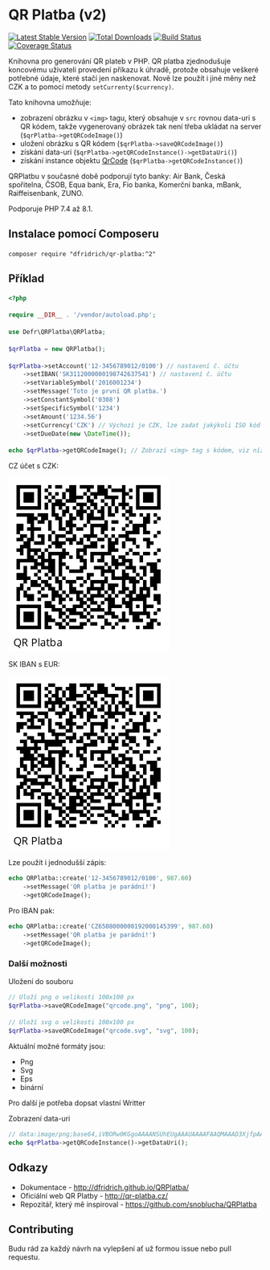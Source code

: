 # QR Platba (v2)

[![Latest Stable Version](https://poser.pugx.org/dfridrich/qr-platba/v/stable)](https://packagist.org/packages/dfridrich/qr-platba)
[![Total Downloads](https://poser.pugx.org/dfridrich/qr-platba/downloads)](https://packagist.org/packages/dfridrich/qr-platba)
[![Build Status](https://travis-ci.org/dfridrich/QRPlatba.svg)](https://travis-ci.org/dfridrich/QRPlatba)
[![Coverage Status](https://coveralls.io/repos/github/dfridrich/QRPlatba/badge.svg?branch=master)](https://coveralls.io/github/dfridrich/QRPlatba?branch=master)

Knihovna pro generování QR plateb v PHP. QR platba zjednodušuje koncovému uživateli
provedení příkazu k úhradě, protože obsahuje veškeré potřebné údaje, které stačí jen
naskenovat. Nově lze použít i jiné měny než CZK a to pomocí metody ```setCurrenty($currency)```.

Tato knihovna umožňuje:

- zobrazení obrázku v ```<img>``` tagu, který obsahuje v ```src``` rovnou data-uri s QR kódem, takže vygenerovaný
obrázek tak není třeba ukládat na server (```$qrPlatba->getQRCodeImage()```)
- uložení obrázku s QR kódem (```$qrPlatba->saveQRCodeImage()```)
- získání data-uri (```$qrPlatba->getQRCodeInstance()->getDataUri()```)
- získání instance objektu [QrCode](https://github.com/endroid/QrCode) (```$qrPlatba->getQRCodeInstance()```) 

QRPlatbu v současné době podporují tyto banky:
Air Bank, Česká spořitelna, ČSOB, Equa bank, Era, Fio banka, Komerční banka, mBank, Raiffeisenbank, ZUNO.


Podporuje PHP 7.4 až 8.1.

## Instalace pomocí Composeru

`composer require "dfridrich/qr-platba:^2"`

## Příklad

```php
<?php

require __DIR__ . '/vendor/autoload.php';

use Defr\QRPlatba\QRPlatba;

$qrPlatba = new QRPlatba();

$qrPlatba->setAccount('12-3456789012/0100') // nastavení č. účtu
    ->setIBAN('SK3112000000198742637541') // nastavení č. účtu
    ->setVariableSymbol('2016001234')
    ->setMessage('Toto je první QR platba.')
    ->setConstantSymbol('0308')
    ->setSpecificSymbol('1234')
    ->setAmount('1234.56')
    ->setCurrency('CZK') // Výchozí je CZK, lze zadat jakýkoli ISO kód měny
    ->setDueDate(new \DateTime());

echo $qrPlatba->getQRCodeImage(); // Zobrazí <img> tag s kódem, viz níže  
```

CZ účet s CZK:

![Ukázka](qrcode_cz.png)

SK IBAN s EUR:

![Ukázka](qrcode_sk.png)

Lze použít i jednodušší zápis:

```php
echo QRPlatba::create('12-3456789012/0100', 987.60)
    ->setMessage('QR platba je parádní!')
    ->getQRCodeImage();
```

Pro IBAN pak:

```php
echo QRPlatba::create('CZ6508000000192000145399', 987.60)
    ->setMessage('QR platba je parádní!')
    ->getQRCodeImage();
```

### Další možnosti

Uložení do souboru
```php
// Uloží png o velikosti 100x100 px
$qrPlatba->saveQRCodeImage("qrcode.png", "png", 100);

// Uloží svg o velikosti 100x100 px
$qrPlatba->saveQRCodeImage("qrcode.svg", "svg", 100);
```

Aktuální možné formáty jsou: 
* Png
* Svg
* Eps
* binární

Pro další je potřeba dopsat vlastní Writter

Zobrazení data-uri
```php
// data:image/png;base64,iVBORw0KGgoAAAANSUhEUgAAAUAAAAFAAQMAAAD3XjfpAAAA...
echo $qrPlatba->getQRCodeInstance()->getDataUri();
```

## Odkazy

- Dokumentace - http://dfridrich.github.io/QRPlatba/
- Oficiální web QR Platby - http://qr-platba.cz/
- Repozitář, který mě inspiroval - https://github.com/snoblucha/QRPlatba

## Contributing

Budu rád za každý návrh na vylepšení ať už formou issue nebo pull requestu.
